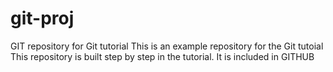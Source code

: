 # git-proj
GIT repository for Git tutorial
This is an example repository for the Git tutoial 
This repository is built step by step in the tutorial.
It is included in GITHUB
